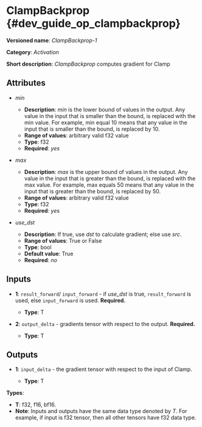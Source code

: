 # ClampBackprop {#dev_guide_op_clampbackprop}

**Versioned name**: *ClampBackprop-1*

**Category**: *Activation*

**Short description**: *ClampBackprop* computes gradient for Clamp

## Attributes

* *min*

  * **Description**: *min* is the lower bound of values in the output. Any value
    in the input that is smaller than the bound, is replaced with the min value.
    For example, min equal 10 means that any value in the input that is smaller
    than the bound, is replaced by 10.
  * **Range of values**: arbitrary valid f32 value
  * **Type**: f32
  * **Required**: *yes*

* *max*

  * **Description**: *max* is the upper bound of values in the output. Any value
    in the input that is greater than the bound, is replaced with the max value.
    For example, max equals 50 means that any value in the input that is greater
    than the bound, is replaced by 50.
  * **Range of values**: arbitrary valid f32 value
  * **Type**: f32
  * **Required**: *yes*

* *use_dst*

  * **Description**: If true, use *dst* to calculate gradient; else use *src*.
  * **Range of values**: True or False
  * **Type**: bool
  * **Default value**: True
  * **Required**: *no*

## Inputs

* **1**:  ``result_forward``/ ``input_forward`` - if *use_dst* is true,
  ``result_forward`` is used, else ``input_forward`` is used. **Required.**

  * **Type**: T

* **2**: ``output_delta`` - gradients tensor with respect to the output.
  **Required.**

  * **Type**: T

## Outputs

* **1**: ``input_delta`` - the gradient tensor with respect to the input of
  Clamp.

  * **Type**: T

**Types**:

* **T**: f32, f16, bf16.
* **Note**: Inputs and outputs have the same data type denoted by *T*. For
  example, if input is f32 tensor, then all other tensors have f32 data type.
